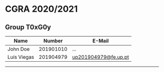 # CGRA 2020/2021

## Group T0xG0y
| Name             | Number    | E-Mail             |
| ---------------- | --------- | ------------------ |
| John Doe         | 201901010 | ...                |
| Luís Viegas         | 201904979 | up201904979@fe.up.pt                |

----
